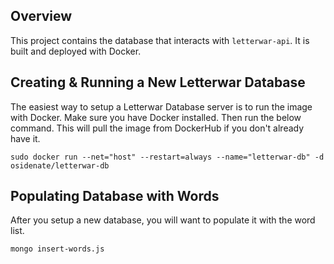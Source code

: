 ## Overview
This project contains the database that interacts with ``letterwar-api``. It is built and deployed with Docker.

## Creating & Running a New Letterwar Database
The easiest way to setup a Letterwar Database server is to run the image with Docker. Make sure you have Docker installed. Then run the below command. This will pull the image from DockerHub if you don't already have it.

`sudo docker run --net="host" --restart=always --name="letterwar-db" -d osidenate/letterwar-db`

## Populating Database with Words
After you setup a new database, you will want to populate it with the word list.

`mongo insert-words.js`
